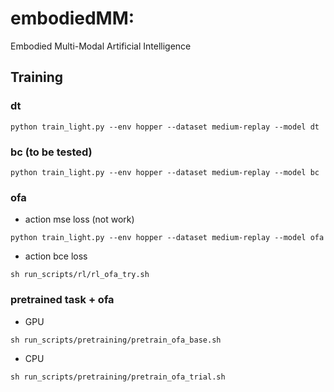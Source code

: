 # embodiedMM:
Embodied Multi-Modal Artificial Intelligence

## Training

### dt
```
python train_light.py --env hopper --dataset medium-replay --model dt
```

### bc (to be tested)
```
python train_light.py --env hopper --dataset medium-replay --model bc
```

### ofa

- action mse loss (not work)
```
python train_light.py --env hopper --dataset medium-replay --model ofa
```
- action bce loss
```
sh run_scripts/rl/rl_ofa_try.sh
```

### pretrained task + ofa

- GPU
```
sh run_scripts/pretraining/pretrain_ofa_base.sh
```
- CPU
```
sh run_scripts/pretraining/pretrain_ofa_trial.sh
```
